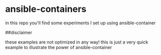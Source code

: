 # ansible-containers

in this repo you'll find some experiments I set up using ansible-container

##disclaimer

these examples are not optimized in any way! this is just a very quick example to illustrate the power of ansible-container
